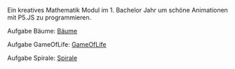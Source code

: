 Ein kreatives Mathematik Modul im 1. Bachelor Jahr um schöne Animationen mit P5.JS zu programmieren.

Aufgabe Bäume:
[Bäume](https://lisa0510.github.io/Beautiful-Math/B%C3%A4ume/)

Aufgabe GameOfLife:
[GameOfLife](https://lisa0510.github.io/Beautiful-Math/GameOfLife/GameofLife.html)

Aufgabe Spirale:
[Spirale](https://lisa0510.github.io/Beautiful-Math/Spirale/)
